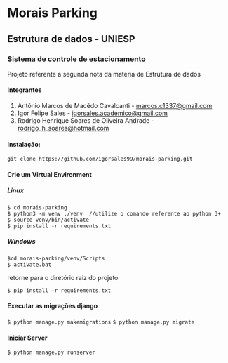 # Morais Parking
## Estrutura de dados - UNIESP
### Sistema de controle de estacionamento
Projeto referente a segunda nota da matéria de Estrutura de dados

#### Integrantes

1. Antônio Marcos de Macêdo Cavalcanti - marcos.c1337@gmail.com
2. Igor Felipe Sales - igorsales.academico@gmail.com
3. Rodrigo Henrique Soares de Oliveira Andrade - rodrigo_h_soares@hotmail.com

#### Instalação: 

`git clone https://github.com/igorsales99/morais-parking.git`

#### Crie um Virtual Environment
##### Linux
```
$ cd morais-parking
$ python3 -m venv ./venv  //utilize o comando referente ao python 3+
$ source venv/bin/activate 
$ pip install -r requirements.txt
```
##### Windows

```
$cd morais-parking/venv/Scripts
$ activate.bat
```
retorne para o diretório raiz do projeto
```
$ pip install -r requirements.txt
```

#### Executar as migrações django

`$ python manage.py makemigrations`
`$ python manage.py migrate`

#### Iniciar Server
`$ python manage.py runserver`
